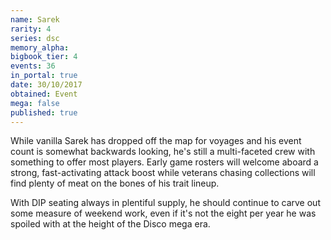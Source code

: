 ```yaml
---
name: Sarek
rarity: 4
series: dsc
memory_alpha:
bigbook_tier: 4
events: 36
in_portal: true
date: 30/10/2017
obtained: Event
mega: false
published: true
---
```


While vanilla Sarek has dropped off the map for voyages and his event count is somewhat backwards looking, he's still a multi-faceted crew with something to offer most players. Early game rosters will welcome aboard a strong, fast-activating attack boost while veterans chasing collections will find plenty of meat on the bones of his trait lineup.

With DIP seating always in plentiful supply, he should continue to carve out some measure of weekend work, even if it's not the eight per year he was spoiled with at the height of the Disco mega era.
